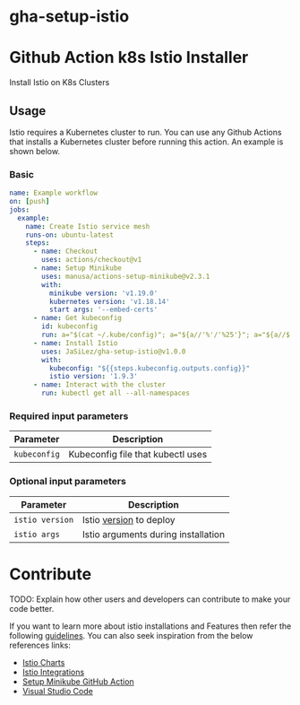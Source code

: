 # gha-setup-istio
Github Action k8s Istio Installer
=========================

Install Istio on K8s Clusters

## Usage

Istio requires a Kubernetes cluster to run. You can use any Github Actions that installs a Kubernetes cluster before running this action. An example is shown below.

### Basic

```yaml
name: Example workflow
on: [push]
jobs:
  example:
    name: Create Istio service mesh
    runs-on: ubuntu-latest
    steps:
      - name: Checkout
        uses: actions/checkout@v1
      - name: Setup Minikube
        uses: manusa/actions-setup-minikube@v2.3.1
        with:
          minikube version: 'v1.19.0'
          kubernetes version: 'v1.18.14'
          start args: '--embed-certs'
      - name: Get kubeconfig
        id: kubeconfig
        run: a="$(cat ~/.kube/config)"; a="${a//'%'/'%25'}"; a="${a//$'\n'/'%0A'}"; a="${a//$'\r'/'%0D'}"; echo "::set-output name=config::$a"
      - name: Install Istio
        uses: JaSiLez/gha-setup-istio@v1.0.0
        with:
          kubeconfig: "${{steps.kubeconfig.outputs.config}}"
          istio version: '1.9.3'
      - name: Interact with the cluster
        run: kubectl get all --all-namespaces
```

### Required input parameters

| Parameter | Description |
| --------- | ----------- |
| `kubeconfig` | Kubeconfig file that kubectl uses |

### Optional input parameters

| Parameter | Description |
| --------- | ----------- |
| `istio version` | Istio [version](https://github.com/istio/istio/releases) to deploy |
| `istio args` | Istio arguments during installation |

# Contribute
TODO: Explain how other users and developers can contribute to make your code better. 

If you want to learn more about istio installations and Features then refer the following [guidelines](https://istio.io/latest/docs/).
You can also seek inspiration from the below references links:
- [Istio Charts](https://github.com/istio/istio/tree/master/manifests/charts)
- [Istio Integrations](https://istio.io/latest/docs/ops/integrations/)
- [Setup Minikube GitHub Action](https://github.com/manusa/actions-setup-minikube) 
- [Visual Studio Code](https://github.com/Microsoft/vscode)